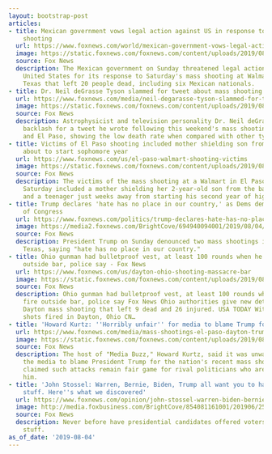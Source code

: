 ```yaml
---
layout: bootstrap-post
articles:
- title: Mexican government vows legal action against US in response to El Paso mass
    shooting
  url: https://www.foxnews.com/world/mexican-government-vows-legal-action-against-us-in-response-to-el-paso-mass-shooting
  image: https://static.foxnews.com/foxnews.com/content/uploads/2019/08/AP19216763589793.jpg
  source: Fox News
  description: The Mexican government on Sunday threatened legal action against the
    United States for its response to Saturday's mass shooting at Walmart in El Paso,
    Texas that left 20 people dead, including six Mexican nationals.
- title: Dr. Neil deGrasse Tyson slammed for tweet about mass shooting data
  url: https://www.foxnews.com/media/neil-degarasse-tyson-slammed-for-tweet-about-mass-shooting-data
  image: https://static.foxnews.com/foxnews.com/content/uploads/2019/08/Neil-deGrass-Tyson.jpg
  source: Fox News
  description: Astrophysicist and television personality Dr. Neil deGrasse Tyson received
    backlash for a tweet he wrote following this weekend's mass shootings in Dayton
    and El Paso, showing the low death rate when compared with other types of tragedies.
- title: Victims of El Paso shooting included mother shielding son from bullets, teen
    about to start sophomore year
  url: https://www.foxnews.com/us/el-paso-walmart-shooting-victims
  image: https://static.foxnews.com/foxnews.com/content/uploads/2019/08/AP19216116693941.jpg
  source: Fox News
  description: The victims of the mass shooting at a Walmart in El Paso, Texas on
    Saturday included a mother shielding her 2-year-old son from the barrage of bullets
    and a teenager just weeks away from starting his second year of high school.
- title: Trump declares 'hate has no place in our country,' as Dems demand recall
    of Congress
  url: https://www.foxnews.com/politics/trump-declares-hate-has-no-place-in-our-country-as-dems-demand-recall-of-congress
  image: https://media2.foxnews.com/BrightCove/694940094001/2019/08/04/694940094001_6067921721001_6067929506001-vs.jpg
  source: Fox News
  description: President Trump on Sunday denounced two mass shootings in Ohio and
    Texas, saying "hate has no place in our country."
- title: Ohio gunman had bulletproof vest, at least 100 rounds when he opened fire
    outside bar, police say - Fox News
  url: https://www.foxnews.com/us/dayton-ohio-shooting-massacre-bar
  image: https://static.foxnews.com/foxnews.com/content/uploads/2019/08/Firearm-used.jpg
  source: Fox News
  description: Ohio gunman had bulletproof vest, at least 100 rounds when he opened
    fire outside bar, police say Fox News Ohio authorities give new details on the
    Dayton mass shooting that left 9 dead and 26 injured. USA TODAY Witness captures
    shots fired in Dayton, Ohio CN…
- title: 'Howard Kurtz: ''Horribly unfair'' for media to blame Trump for mass shootings'
  url: https://www.foxnews.com/media/mass-shootings-el-paso-dayton-trump-media
  image: https://static.foxnews.com/foxnews.com/content/uploads/2019/08/Kurtz-Trump_FOX-AP.jpg
  source: Fox News
  description: The host of "Media Buzz," Howard Kurtz, said it was unwarranted for
    the media to blame President Trump for the nation's recent mass shootings, but
    claimed such attacks remain fair game for rival politicians who are running against
    him.
- title: 'John Stossel: Warren, Bernie, Biden, Trump all want you to have ''free''
    stuff. Here''s what we discovered'
  url: https://www.foxnews.com/opinion/john-stossel-warren-biden-bernie-trump-free-stuff
  image: http://media.foxbusiness.com/BrightCove/854081161001/201906/2504/854081161001_6052830716001_6052836891001-vs.jpg
  source: Fox News
  description: Never before have presidential candidates offered voters so much "free"
    stuff.
as_of_date: '2019-08-04'
---
```


